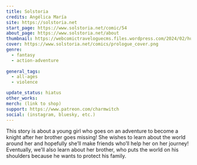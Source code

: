 ```yaml
---
title: Solstoria
credits: Angélica María
site: https://solstoria.net
start_page: https://www.solstoria.net/comic/54
about_page: https://www.solstoria.net/about
thumbnail: https://webcomictraveloguecms.files.wordpress.com/2024/02/hubbox_solstoria.png
cover: https://www.solstoria.net/comics/prologue_cover.png
genre: 
  - fantasy
  - action-adventure
	
general_tags: 
  - all-ages
  - violence

update_status: hiatus
other_works:
merch: (link to shop)
support: https://www.patreon.com/charmwitch
social: (instagram, bluesky, etc.)
---
```


This story is about a young girl who goes on an adventure to become a knight after her brother goes missing! She wishes to learn about the world around her and hopefully she’ll make friends who’ll help her on her journey! Eventually, we'll also learn about her brother, who puts the world on his shoulders because he wants to protect his family. 